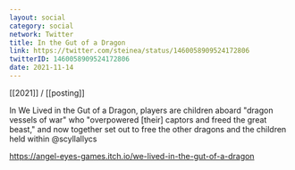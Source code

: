 ```yaml
---
layout: social
category: social
network: Twitter
title: In the Gut of a Dragon
link: https://twitter.com/steinea/status/1460058909524172806
twitterID: 1460058909524172806
date: 2021-11-14
---
```


[[2021]] / [[posting]]

In We Lived in the Gut of a Dragon, players are children aboard "dragon vessels of war" who "overpowered [their] captors and freed the great beast," and now together set out to free the other dragons and the children held within @scyllallycs

<https://angel-eyes-games.itch.io/we-lived-in-the-gut-of-a-dragon>
